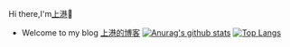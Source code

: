 
Hi there,I'm[上港]()💖
- Welcome to my blog [上港的博客]()
[![Anurag's github stats](https://github-readme-stats.vercel.app/api?username=lyk990&theme=gruvbox)](https://github.com/lyk990/github-readme-stats)
[![Top Langs](https://github-readme-stats.vercel.app/api/top-langs/?username=lyk990&layout=compact&theme=gruvbox)](https://github.com/lyk990/github-readme-stats)
